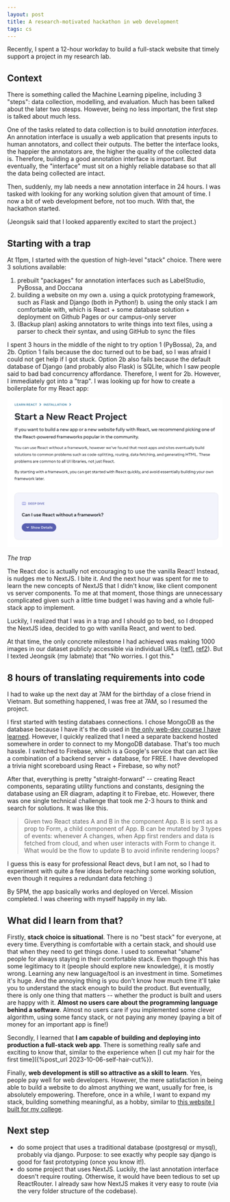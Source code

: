 ```yaml
---
layout: post
title: A research-motivated hackathon in web development
tags: cs
---
```



Recently, I spent a 12-hour workday to build a full-stack website that timely support a project in my research lab.

## Context

There is something called the Machine Learning pipeline, including 3 "steps": data collection, modelling, and evaluation. Much has been talked about the later two stesps. However, being no less important, the first step is talked about much less. 

One of the tasks related to data collection is to build *annotation interfaces*. An annotation interface is usually a web application that presents inputs to human annotators, and collect their outputs. The better the interface looks, the happier the annotators are, the higher the quality of the collected data is. Therefore, building a good annotation interface is important. But eventually, the "interface" must sit on a highly reliable database so that all the data being collected are intact.

Then, suddenly, my lab needs a new annotation interface in 24 hours. I was tasked with looking for any working solution given that amount of time. I now a bit of web development before, not too much. With that, the hackathon started. 

(Jeongsik said that I looked apparently excited to start the project.)

## Starting with a trap

At 11pm, I started with the question of high-level "stack" choice. There were 3 solutions available:
1. prebuilt "packages" for annotation interfaces such as LabelStudio, PyBossa, and Doccana
2. building a website on my own
    a. using a quick prototyping framework, such as Flask and Django (both in Python!)
    b. using the only stack I am comfortable with, which is React + some database solution + deployment on Github Pages or our campus-only server
3. (Backup plan) asking annotators to write things into text files, using a parser to check their syntax, and using GitHub to sync the files

I spent 3 hours in the middle of the night to try option 1 (PyBossa), 2a, and 2b. Option 1 fails because the doc turned out to be bad, so I was afraid I could not get help if I got stuck. Option 2b also fails because the default database of Django (and probably also Flask) is SQLite, which I saw people said to bad bad concurrency affordance. Therefore, I went for 2b. However, I immediately got into a "trap". I was looking up for how to create a boilerplate for my React app:

![](/assets/react-framework.png)

*The trap*

The React doc is actually not encouraging to use the vanilla React! Instead, is nudges me to NextJS. I bite it. And the next hour was spent for me to learn the new concepts of NextJS that I didn't know, like client component vs server components. To me at that moment, those things are unnecessary complicated given such a little time budget I was having and a whole full-stack app to implement.

Luckily, I realized that I was in a trap and I should go to bed, so I dropped the NextJS idea, decided to go with vanilla React, and went to bed. 

At that time, the only concrete milestone I had achieved was making 1000 images in our dataset publicly accessible via individual URLs ([ref1](https://atlas.utdallas.edu/TDClient/30/Portal/KB/ArticleDet?ID=11), [ref2](https://stackoverflow.com/questions/18817744/change-all-files-and-folders-permissions-of-a-directory-to-644-755)). But I texted Jeongsik (my labmate) that "No worries. I got this."

## 8 hours of translating requirements into code

I had to wake up the next day at 7AM for the birthday of a close friend in Vietnam. But something happened, I was free at 7AM, so I resumed the project. 

I first started with testing databaes connections. I chose MongoDB as the database because I have it's the db used in [the only web-dev course I have learned](https://fullstackopen.com/en/). However, I quickly realized that I need a separate backend hosted somewhere in order to connect to my MongoDB database. That's too much hassle. I switched to Firebase, which is a Google's service that can act like a combination of a backend server + database, for FREE. I have developed a trivia night scoreboard using React + Firebase, so why not?

After that, everything is pretty "straight-forward" -- creating React components, separating utility functions and constants, designing the database using an ER diagram, adapting it to Firebae, etc. However, there was one single technical challenge that took me 2-3 hours to think and search for solutions. It was like this.

> Given two React states A and B in the component App. B is sent as a prop to Form, a child component of App. B can be mutated by 3 types of events: whenever A changes, when App first renders and data is fetched from cloud, and when user interacts with Form to change it. What would be the flow to update B to avoid infinite rendering loops?

I guess this is easy for professional React devs, but I am not, so I had to experiment with quite a few ideas before reaching some working solution, even though it requires a redundant data fetching :) 

By 5PM, the app basically works and deployed on Vercel. Mission completed. I was cheering with myself happily in my lab.

## What did I learn from that?
Firstly, **stack choice is situational**. There is no "best stack" for everyone, at every time. Everything is comfortable with a certain stack, and should use that when they need to get things done. I used to somewhat "shame" people for always staying in their comfortable stack. Even thgough this has some legitimacy to it (people should explore new knowledge), it is mostly wrong. Learning any new language/tool is an investment in time. Sometimes it's huge. And the annoying thing is you don't know how much time it'll take you to understand the stack enough to build the product. But eventually, there is only one thing that matters -- whether the product is built and users are happy with it. **Almost no users care about the programming language behind a software**. Almost no users care if you implemented some clever algorithm, using some fancy stack, or not paying any money (paying a bit of money for an important app is fine!)

Secondly, I learned that **I am capable of building and deploying into production a full-stack web app**. There is something really safe and exciting to know that, similar to the experience when [I cut my hair for the first time]({%post_url 2023-10-06-self-hair-cut%}).

Finally, **web development is still so attractive as a skill to learn**. Yes, people pay well for web developers. However, the mere satisfaction in being able to build a website to do almost anything we want, usually for free, is absolutely empowering. Therefore, once in a while, I want to expand my stack, building something meaningful, as a hobby, similar to [this website I built for my college](https://npnkhoi.github.io/oneschedule/#/about).

## Next step
- do some project that uses a traditional database (postgresql or mysql), probably via django. Purpose: to see exactly why people say django is good for fast prototyping (once you know it!).
- do some project that uses NextJS. Luckily, the last annotation interface doesn't require routing. Otherwise, it would have been tedious to set up ReactRouter. I already saw how NextJS makes it very easy to route (via the very folder structure of the codebase).
    